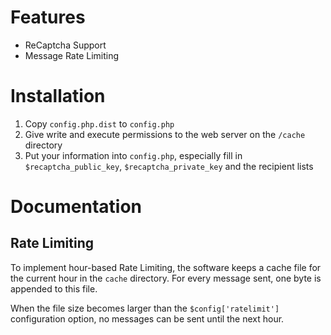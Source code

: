 # Features
* ReCaptcha Support
* Message Rate Limiting

# Installation
1. Copy ```config.php.dist``` to ```config.php```
2. Give write and execute permissions to the web server on the ```/cache```
   directory
3. Put your information into ```config.php```, especially fill in
   ```$recaptcha_public_key```, ```$recaptcha_private_key``` and the recipient lists

# Documentation
## Rate Limiting
To implement hour-based Rate Limiting, the software keeps a cache file for
the current hour in the ```cache``` directory. For every message sent, one
byte is appended to this file.

When the file size becomes larger than the ```$config['ratelimit']```
configuration option, no messages can be sent until the next hour.